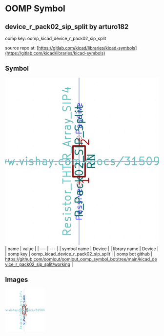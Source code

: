 # OOMP Symbol  
## device_r_pack02_sip_split  by arturo182  
  
oomp key: oomp_kicad_device_r_pack02_sip_split  
  
source repo at: [https://gitlab.com/kicad/libraries/kicad-symbols](https://gitlab.com/kicad/libraries/kicad-symbols)  
## Symbol  
  
[![working.png](working_600.png)](working.png)  
| name | value | 
| --- | --- | 
| symbol name | Device | 
| library name | Device | 
| oomp key | oomp_kicad_device_r_pack02_sip_split | 
| oomp bot github | https://github.com/oomlout/oomlout_oomp_symbol_bot/tree/main/kicad_device_r_pack02_sip_split/working | 
## Images  
  
[![working.png](working_140.png)](working.png)  
